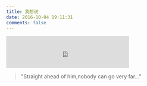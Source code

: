 ```yaml
---
title: 我想说
date: 2016-10-04 19:11:31
comments: false
---
```

<iframe frameborder="no" border="0" marginwidth="0" marginheight="0" width=330 height=86 src="http://music.163.com/outchain/player?type=2&id=1934649&auto=0&height=66"></iframe>

>"Straight ahead of him,nobody can go very far..."